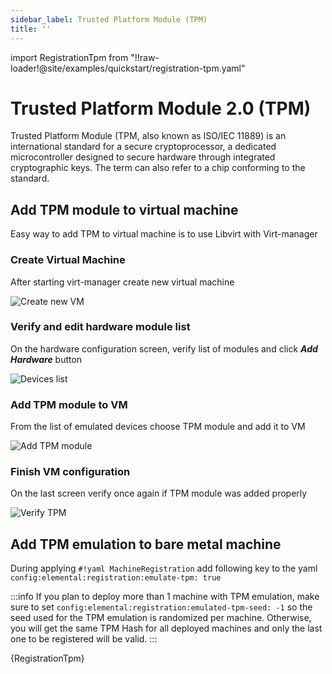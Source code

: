 ```yaml
---
sidebar_label: Trusted Platform Module (TPM)
title: ''
---
```


<head>
  <link rel="canonical" href="https://elemental.docs.rancher.com/tpm"/>
</head>

import RegistrationTpm from "!!raw-loader!@site/examples/quickstart/registration-tpm.yaml"

# Trusted Platform Module 2.0 (TPM)

Trusted Platform Module (TPM, also known as ISO/IEC 11889) is an international standard for a secure cryptoprocessor, a dedicated microcontroller designed to secure hardware through integrated cryptographic keys. The term can also refer to a chip conforming to the standard.

## Add TPM module to virtual machine

Easy way to add TPM to virtual machine is to use Libvirt with Virt-manager

### Create Virtual Machine

After starting virt-manager create new virtual machine

![Create new VM](images/tpm1.png)

### Verify and edit hardware module list

On the hardware configuration screen, verify list of modules and click ***Add Hardware*** button

![Devices list](images/tpm2.png)

### Add TPM module to VM

From the list of emulated devices choose TPM module and add it to VM

![Add TPM module](images/tpm3.png)

### Finish VM configuration

On the last screen verify once again if TPM module was added properly

![Verify TPM](images/tpm4.png)

## Add TPM emulation to bare metal machine

During applying `#!yaml MachineRegistration` add following key to the yaml `config:elemental:registration:emulate-tpm: true`

:::info
If you plan to deploy more than 1 machine with TPM emulation, make sure to set `config:elemental:registration:emulated-tpm-seed: -1`
so the seed used for the TPM emulation is randomized per machine. Otherwise, you will get the same TPM Hash for all deployed machines and only the last
one to be registered will be valid.
:::

<CodeBlock language="yaml" title="registration-tpm.yaml" showLineNumbers>{RegistrationTpm}</CodeBlock>
